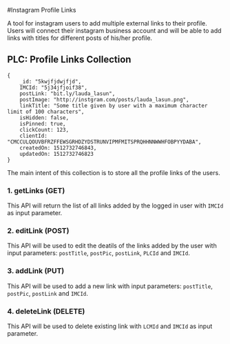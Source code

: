#Instagram Profile Links

A tool for instagram users to add multiple external links to their profile.
Users will connect their instagram business account and will be able to add links with titles for different posts of his/her profile.

## PLC: Profile Links Collection

```
{
	_id: "5kwjfjdwjfjd",
	IMCId: "5j34jfjoif38",
	postLink: "bit.ly/lauda_lasun",
	postImage: "http://instgram.com/posts/lauda_lasun.png",
	linkTitle: "Some title given by user with a maximum character limit of 100 characters",
	isHidden: false,
	isPinned: true,
	clickCount: 123,
	clientId: "CMCCULQOUVBFRZFFEWSGRHDZYDSTRUNVIPMFMITSPRQHHNNWWHFOBPYYDABA",
	createdOn: 1512732746843,
	updatedOn: 1512732746823
}
```

The main intent of this collection is to store all the profile links of the users.

### 1. getLinks (GET)
This API will return the list of all links added by the logged in user with ``` IMCId ``` as input parameter.


### 2. editLink (POST)
This API will be used to edit the deatils of the links added by the user with input parameters: ``` postTitle ```, ``` postPic ```, ``` postLink ```, ``` PLCId ``` and ``` IMCId ```.


### 3. addLink (PUT)
This API will be used to add a new link with input parameters: ``` postTitle ```, ``` postPic ```, ``` postLink ``` and ``` IMCId ```.


### 4. deleteLink (DELETE)
This API will be used to delete existing link with ``` LCMId ``` and ``` IMCId ``` as input parameter.
